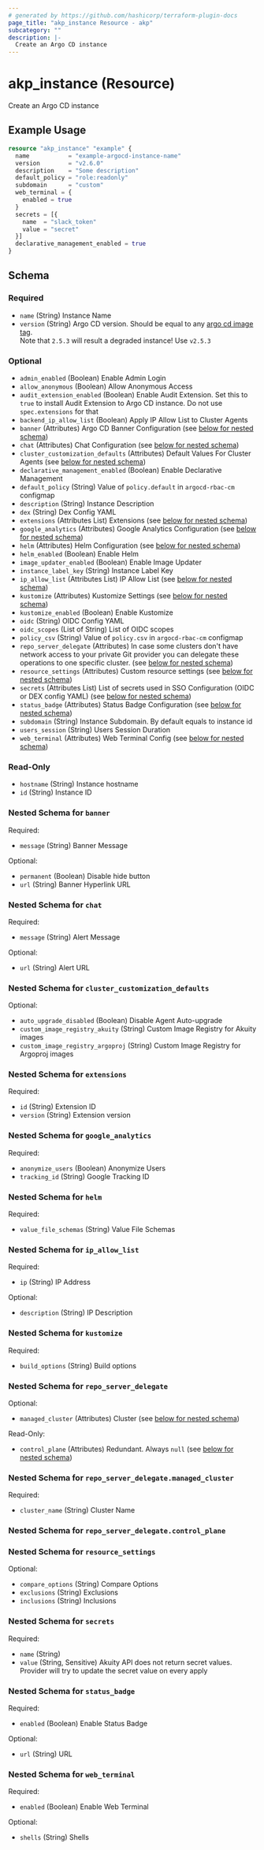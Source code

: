 ```yaml
---
# generated by https://github.com/hashicorp/terraform-plugin-docs
page_title: "akp_instance Resource - akp"
subcategory: ""
description: |-
  Create an Argo CD instance
---
```


# akp_instance (Resource)

Create an Argo CD instance

## Example Usage

```terraform
resource "akp_instance" "example" {
  name           = "example-argocd-instance-name"
  version        = "v2.6.0"
  description    = "Some description"
  default_policy = "role:readonly"
  subdomain      = "custom"
  web_terminal = {
    enabled = true
  }
  secrets = [{
    name  = "slack_token"
    value = "secret"
  }]
  declarative_management_enabled = true
}
```

<!-- schema generated by tfplugindocs -->
## Schema

### Required

- `name` (String) Instance Name
- `version` (String) Argo CD version. Should be equal to any [argo cd image tag](https://quay.io/repository/argoproj/argocd?tab=tags).<br>Note that `2.5.3` will result a degraded instance! Use `v2.5.3`

### Optional

- `admin_enabled` (Boolean) Enable Admin Login
- `allow_anonymous` (Boolean) Allow Anonymous Access
- `audit_extension_enabled` (Boolean) Enable Audit Extension. Set this to `true` to install Audit Extension to Argo CD instance. Do not use `spec.extensions` for that
- `backend_ip_allow_list` (Boolean) Apply IP Allow List to Cluster Agents
- `banner` (Attributes) Argo CD Banner Configuration (see [below for nested schema](#nestedatt--banner))
- `chat` (Attributes) Chat Configuration (see [below for nested schema](#nestedatt--chat))
- `cluster_customization_defaults` (Attributes) Default Values For Cluster Agents (see [below for nested schema](#nestedatt--cluster_customization_defaults))
- `declarative_management_enabled` (Boolean) Enable Declarative Management
- `default_policy` (String) Value of `policy.default` in `argocd-rbac-cm` configmap
- `description` (String) Instance Description
- `dex` (String) Dex Config YAML
- `extensions` (Attributes List) Extensions (see [below for nested schema](#nestedatt--extensions))
- `google_analytics` (Attributes) Google Analytics Configuration (see [below for nested schema](#nestedatt--google_analytics))
- `helm` (Attributes) Helm Configuration (see [below for nested schema](#nestedatt--helm))
- `helm_enabled` (Boolean) Enable Helm
- `image_updater_enabled` (Boolean) Enable Image Updater
- `instance_label_key` (String) Instance Label Key
- `ip_allow_list` (Attributes List) IP Allow List (see [below for nested schema](#nestedatt--ip_allow_list))
- `kustomize` (Attributes) Kustomize Settings (see [below for nested schema](#nestedatt--kustomize))
- `kustomize_enabled` (Boolean) Enable Kustomize
- `oidc` (String) OIDC Config YAML
- `oidc_scopes` (List of String) List of OIDC scopes
- `policy_csv` (String) Value of `policy.csv` in `argocd-rbac-cm` configmap
- `repo_server_delegate` (Attributes) In case some clusters don't have network access to your private Git provider you can delegate these operations to one specific cluster. (see [below for nested schema](#nestedatt--repo_server_delegate))
- `resource_settings` (Attributes) Custom resource settings (see [below for nested schema](#nestedatt--resource_settings))
- `secrets` (Attributes List) List of secrets used in SSO Configuration (OIDC or DEX config YAML) (see [below for nested schema](#nestedatt--secrets))
- `status_badge` (Attributes) Status Badge Configuration (see [below for nested schema](#nestedatt--status_badge))
- `subdomain` (String) Instance Subdomain. By default equals to instance id
- `users_session` (String) Users Session Duration
- `web_terminal` (Attributes) Web Terminal Config (see [below for nested schema](#nestedatt--web_terminal))

### Read-Only

- `hostname` (String) Instance hostname
- `id` (String) Instance ID

<a id="nestedatt--banner"></a>
### Nested Schema for `banner`

Required:

- `message` (String) Banner Message

Optional:

- `permanent` (Boolean) Disable hide button
- `url` (String) Banner Hyperlink URL


<a id="nestedatt--chat"></a>
### Nested Schema for `chat`

Required:

- `message` (String) Alert Message

Optional:

- `url` (String) Alert URL


<a id="nestedatt--cluster_customization_defaults"></a>
### Nested Schema for `cluster_customization_defaults`

Optional:

- `auto_upgrade_disabled` (Boolean) Disable Agent Auto-upgrade
- `custom_image_registry_akuity` (String) Custom Image Registry for Akuity images
- `custom_image_registry_argoproj` (String) Custom Image Registry for Argoproj images


<a id="nestedatt--extensions"></a>
### Nested Schema for `extensions`

Required:

- `id` (String) Extension ID
- `version` (String) Extension version


<a id="nestedatt--google_analytics"></a>
### Nested Schema for `google_analytics`

Required:

- `anonymize_users` (Boolean) Anonymize Users
- `tracking_id` (String) Google Tracking ID


<a id="nestedatt--helm"></a>
### Nested Schema for `helm`

Required:

- `value_file_schemas` (String) Value File Schemas


<a id="nestedatt--ip_allow_list"></a>
### Nested Schema for `ip_allow_list`

Required:

- `ip` (String) IP Address

Optional:

- `description` (String) IP Description


<a id="nestedatt--kustomize"></a>
### Nested Schema for `kustomize`

Required:

- `build_options` (String) Build options


<a id="nestedatt--repo_server_delegate"></a>
### Nested Schema for `repo_server_delegate`

Optional:

- `managed_cluster` (Attributes) Cluster (see [below for nested schema](#nestedatt--repo_server_delegate--managed_cluster))

Read-Only:

- `control_plane` (Attributes) Redundant. Always `null` (see [below for nested schema](#nestedatt--repo_server_delegate--control_plane))

<a id="nestedatt--repo_server_delegate--managed_cluster"></a>
### Nested Schema for `repo_server_delegate.managed_cluster`

Required:

- `cluster_name` (String) Cluster Name


<a id="nestedatt--repo_server_delegate--control_plane"></a>
### Nested Schema for `repo_server_delegate.control_plane`



<a id="nestedatt--resource_settings"></a>
### Nested Schema for `resource_settings`

Optional:

- `compare_options` (String) Compare Options
- `exclusions` (String) Exclusions
- `inclusions` (String) Inclusions


<a id="nestedatt--secrets"></a>
### Nested Schema for `secrets`

Required:

- `name` (String)
- `value` (String, Sensitive) Akuity API does not return secret values. Provider will try to update the secret value on every apply


<a id="nestedatt--status_badge"></a>
### Nested Schema for `status_badge`

Required:

- `enabled` (Boolean) Enable Status Badge

Optional:

- `url` (String) URL


<a id="nestedatt--web_terminal"></a>
### Nested Schema for `web_terminal`

Required:

- `enabled` (Boolean) Enable Web Terminal

Optional:

- `shells` (String) Shells


